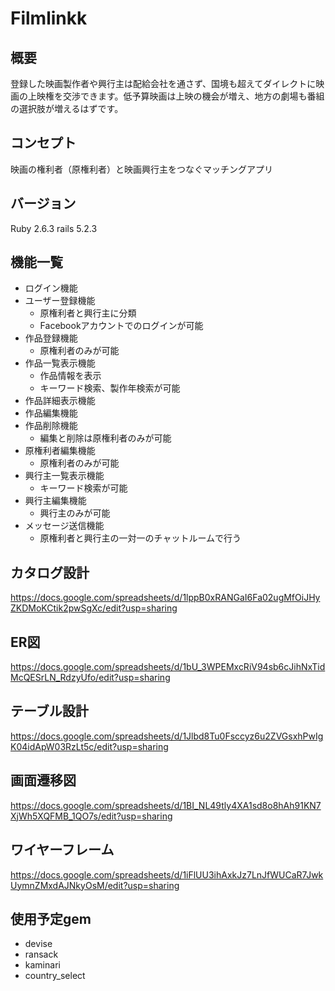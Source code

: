 
# Filmlinkk

## 概要
登録した映画製作者や興行主は配給会社を通さず、国境も超えてダイレクトに映画の上映権を交渉できます。低予算映画は上映の機会が増え、地方の劇場も番組の選択肢が増えるはずです。

## コンセプト
映画の権利者（原権利者）と映画興行主をつなぐマッチングアプリ

## バージョン
Ruby 2.6.3 rails 5.2.3

## 機能一覧
- ログイン機能
- ユーザー登録機能
  - 原権利者と興行主に分類
  - Facebookアカウントでのログインが可能
- 作品登録機能
  - 原権利者のみが可能
- 作品一覧表示機能
  - 作品情報を表示
  - キーワード検索、製作年検索が可能
- 作品詳細表示機能
- 作品編集機能
- 作品削除機能
  - 編集と削除は原権利者のみが可能
- 原権利者編集機能
  - 原権利者のみが可能
- 興行主一覧表示機能
  - キーワード検索が可能
- 興行主編集機能
  - 興行主のみが可能
- メッセージ送信機能
  - 原権利者と興行主の一対一のチャットルームで行う

## カタログ設計
https://docs.google.com/spreadsheets/d/1lppB0xRANGaI6Fa02ugMfOiJHyZKDMoKCtik2pwSgXc/edit?usp=sharing

## ER図
https://docs.google.com/spreadsheets/d/1bU_3WPEMxcRiV94sb6cJihNxTidMcQESrLN_RdzyUfo/edit?usp=sharing

## テーブル設計
https://docs.google.com/spreadsheets/d/1Jlbd8Tu0Fsccyz6u2ZVGsxhPwIgK04idApW03RzLt5c/edit?usp=sharing

## 画面遷移図
https://docs.google.com/spreadsheets/d/1BI_NL49tly4XA1sd8o8hAh91KN7XjWh5XQFMB_1QO7s/edit?usp=sharing

## ワイヤーフレーム
https://docs.google.com/spreadsheets/d/1iFlUU3ihAxkJz7LnJfWUCaR7JwkUymnZMxdAJNkyOsM/edit?usp=sharing

## 使用予定gem
- devise
- ransack
- kaminari
- country_select

